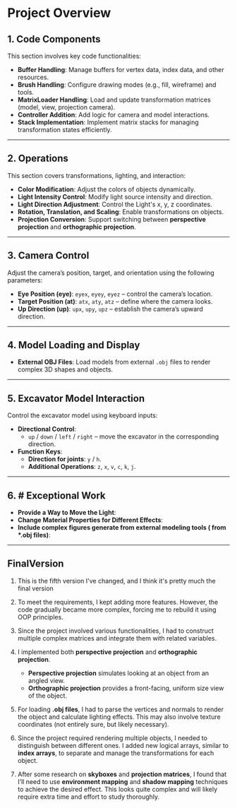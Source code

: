 # Project Overview

## 1. Code Components  
This section involves key code functionalities:  
- **Buffer Handling**: Manage buffers for vertex data, index data, and other resources.  
- **Brush Handling**: Configure drawing modes (e.g., fill, wireframe) and tools.  
- **MatrixLoader Handling**: Load and update transformation matrices (model, view, projection camera).  
- **Controller Addition**: Add logic for camera and model interactions.  
- **Stack Implementation**: Implement matrix stacks for managing transformation states efficiently.
---

## 2. Operations  
This section covers transformations, lighting, and interaction:  
- **Color Modification**: Adjust the colors of objects dynamically.  
- **Light Intensity Control**: Modify light source intensity and direction.  
- **Light Direction Adjustment**: Control the Light's x, y, z coordinates.  
- **Rotation, Translation, and Scaling**: Enable transformations on objects.  
- **Projection Conversion**: Support switching between **perspective projection** and **orthographic projection**.

---

## 3. Camera Control  
Adjust the camera’s position, target, and orientation using the following parameters:  
- **Eye Position (eye)**: `eyex`, `eyey`, `eyez` – control the camera’s location.  
- **Target Position (at)**: `atx`, `aty`, `atz` – define where the camera looks.  
- **Up Direction (up)**: `upx`, `upy`, `upz` – establish the camera’s upward direction.

---

## 4. Model Loading and Display  
- **External OBJ Files**: Load models from external `.obj` files to render complex 3D shapes and objects.

---

## 5. Excavator Model Interaction  
Control the excavator model using keyboard inputs:  
- **Directional Control**:  
  - `up` / `down` / `left` / `right` – move the excavator in the corresponding direction.  
- **Function Keys**:  
  - **Direction for joints**: `y` / `h`.  
  - **Additional Operations**: `z`, `x`, `v`, `c`, `k`, `j`.

---

## 6. # Exceptional Work
  - **Provide a Way to Move the Light**: 
  - **Change Material Properties for Different Effects**: 
  - **Include complex figures generate from external modeling tools ( from *.obj files)**: 

---

## FinalVersion
1. This is the fifth version I've changed, and I think it's pretty much the final version

2. To meet the requirements, I kept adding more features. However, the code gradually became more complex, forcing me to rebuild it using OOP principles.

3. Since the project involved various functionalities, I had to construct multiple complex matrices and integrate them with related variables.

4. I implemented both **perspective projection** and **orthographic projection**.  
   - **Perspective projection** simulates looking at an object from an angled view.  
   - **Orthographic projection** provides a front-facing, uniform size view of the object.

5. For loading **.obj files**, I had to parse the vertices and normals to render the object and calculate lighting effects. This may also involve texture coordinates (not entirely sure, but likely necessary).

6. Since the project required rendering multiple objects, I needed to distinguish between different ones. I added new logical arrays, similar to **index arrays**, to separate and manage the transformations for each object.

7. After some research on **skyboxes** and **projection matrices**, I found that I’ll need to use **environment mapping** and **shadow mapping** techniques to achieve the desired effect. This looks quite complex and will likely require extra time and effort to study thoroughly.




